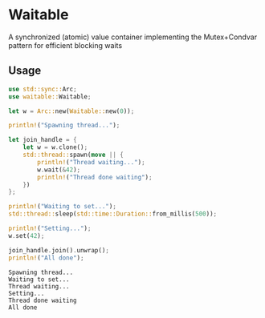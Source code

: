 # Waitable

A synchronized (atomic) value container implementing the Mutex+Condvar pattern for efficient blocking waits

## Usage

```rust
use std::sync::Arc;
use waitable::Waitable;

let w = Arc::new(Waitable::new(0));

println!("Spawning thread...");

let join_handle = {
	let w = w.clone();
	std::thread::spawn(move || {
		println!("Thread waiting...");
		w.wait(&42);
		println!("Thread done waiting");
	})
};

println!("Waiting to set...");
std::thread::sleep(std::time::Duration::from_millis(500));

println!("Setting...");
w.set(42);

join_handle.join().unwrap();
println!("All done");
```

```
Spawning thread...
Waiting to set...
Thread waiting...
Setting...
Thread done waiting
All done
```


